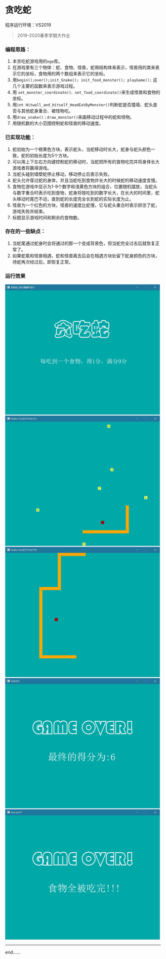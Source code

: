 # 贪吃蛇

程序运行环境：VS2019

> 2019-2020春季学期大作业 

### 编程思路：

1. 本贪吃蛇游戏用的`ege`库。
2. 在游戏里有三个物体：蛇、食物、怪兽，蛇用结构体来表示，怪兽用的类来表示它的坐标，食物用的两个数组来表示它的坐标。
3. 用`begin();over();init_Snake(); init_food_monster(); playGame();` 这几个主要的函数来表示游戏过程。
4. 用 `set_monster_coordinate()、set_food_coordinate()`来生成怪兽和食物的坐标。
5. 用`int Hitwall_and_Hitself_HeadEatByMonster()`判断蛇是否撞墙、蛇头是否与其他蛇身重合、被怪物吃。
6. 用`draw_snake()；draw_monster()`来画移动过程中的蛇和怪物。
7. 用随机数的大小范围控制蛇和怪兽的移动速度。

### 已实现功能：

1. 蛇初始为一个橙黄色方块，表示蛇头，当蛇移动时长大，蛇身与蛇头颜色一致，蛇的初始长度为5个方块。
2. 可以用上下左右方向键控制蛇的移动时，当蛇把所有的食物吃完并将身体长大游戏者将赢得游戏。
3. 当蛇头碰到墙壁蛇停止移动，移动停止后表示失败。
4. 蛇头允许穿过蛇的身体，并且当蛇吃到食物并长大的时候蛇的移动速度变慢。
5. 食物在游戏中显示为1-9个数字和浅黄色方块的组合，位置随机摆放，当蛇头与数字重合时表示吃到食物，蛇身将按吃到的数字长大，在长大的时间里，蛇头移动时尾巴不动，直到蛇的长度完全长到蛇的实际长度为止。
6. 怪兽为一个红色的方块，怪兽的速度比蛇慢，它与蛇头重合时表示抓住了蛇，游戏失败并结束。
7. 标题显示游戏时间和剩余的食物数。

### 存在的一些缺点：

1. 当蛇尾通过蛇身时会将通过的那一个变成背景色，但当蛇完全过去后就恢复正常了。
2. 如果蛇尾和怪兽相遇，蛇和怪兽离去后会在相遇方块处留下蛇身颜色的方块，待蛇再次经过后，即恢复正常。

### 运行效果

<img src="./pic/start.jpg" alt="start" style="zoom:50%;" />

<img src="./pic/game.jpg" alt="game" style="zoom:50%;" />

<img src="./pic/success.jpg" alt="success" style="zoom:50%;" />

<img src="./pic/bad.jpg" alt="bad" style="zoom:50%;" />

<img src="./pic/end.jpg" alt="end" style="zoom:50%;" />

---

end……
